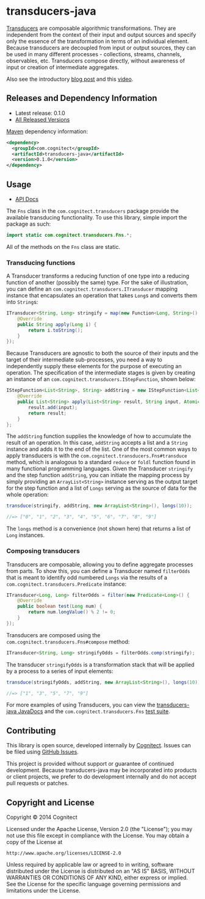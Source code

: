 # transducers-java

[Transducers](http://clojure.org/transducers) are composable algorithmic transformations. They are independent from the context of their input and output sources and specify only the essence of the transformation in terms of an individual element. Because transducers are decoupled from input or output sources, they can be used in many different processes - collections, streams, channels, observables, etc. Transducers compose directly, without awareness of input or creation of intermediate aggregates.

Also see the introductory [blog post](http://blog.cognitect.com/blog/2014/8/6/transducers-are-coming) and this [video](https://www.youtube.com/watch?v=6mTbuzafcII).

## Releases and Dependency Information

* Latest release: 0.1.0
* [All Released Versions](http://search.maven.org/#search%7Cgav%7C1%7Cg%3A%22com.cognitect%22%20AND%20a%3A%22transducers-java%22)

[Maven](http://maven.apache.org/) dependency information:

```xml
<dependency>
  <groupId>com.cognitect</groupId>
  <artifactId>transducers-java</artifactId>
  <version>0.1.0</version>
</dependency>
```

## Usage

* [API Docs](https://github.com/cognitect-labs/transducers-java)

The `Fns` class in the `com.cognitect.transducers` package provide the available transducing functionality.  To use this library, simple import the package as such:

```java
import static com.cognitect.transducers.Fns.*;
```

All of the methods on the `Fns` class are static.

### Transducing functions

A Transducer transforms a reducing function of one type into a reducing function of another (possibly the same) type.  For the sake of illustration, you can define an `com.cognitect.transducers.ITransducer` mapping instance that encapsulates an operation that takes `Long`s and converts them into `String`s:

```java
ITransducer<String, Long> stringify = map(new Function<Long, String>() {
    @Override
    public String apply(Long i) {
        return i.toString();
    }
});
```

Because Transducers are agnostic to both the source of their inputs and the target of their intermediate sub-processes, you need a way to independently supply these elements for the purpose of executing an operation.  The specification of the intermediate stages is given by creating an instance of an `com.cognitect.transducers.IStepFunction`, shown below:

```java
IStepFunction<List<String>, String> addString = new IStepFunction<List<String>, String>() {
    @Override
    public List<String> apply(List<String> result, String input, AtomicBoolean reduced) {
        result.add(input);
        return result;
    }
};
```

The `addString` function supplies the knowledge of how to accumulate the result of an operation.  In this case, `addString` accepts a list and a `String` instance and adds it to the end of the list.  One of the most common ways to apply transducers is with the `com.cognitect.transducers.Fns#transduce` method, which is analogous to a standard `reduce` or `foldl` function found in many functional programming languages.  Given the Transducer `stringify` and the step function `addString`, you can initiate the mapping process by simply providing an `ArrayList<String>` instance serving as the output target for the step function and a list of `Longs` serving as the source of data for the whole operation:

```java
transduce(stringify, addString, new ArrayList<String>(), longs(10));

//=> ["0", "1", "2", "3", "4", "5", "6", "7", "8", "9"]
```

The `longs` method is a convenience (not shown here) that returns a list of `Long` instances.

### Composing transducers

Transducers are composable, allowing you to define aggregate processes from parts.  To show this, you can define a Transducer named `filterOdds` that is meant to identify odd numbered `Longs` via the results of a `com.cognitect.transducers.Predicate` instance:

```java
ITransducer<Long, Long> filterOdds = filter(new Predicate<Long>() {
    @Override
    public boolean test(Long num) {
        return num.longValue() % 2 != 0;
    }
});			
```

Transducers are composed using the `com.cognitect.transducers.Fns#compose` method:

```java
ITransducer<String, Long> stringifyOdds = filterOdds.comp(stringify);
```

The transducer `stringifyOdds` is a transformation stack that will be applied by a process to a series of input elements:

```java
transduce(stringifyOdds, addString, new ArrayList<String>(), longs(10));

//=> ["1", "3", "5", "7", "9"]
```

For more examples of using Transducers, you can view the [transducers-java JavaDocs](http://cognitect-labs.github.io/transducers-java/) and the `com.cognitect.transducers.Fns` [test suite](https://github.com/cognitect-labs/transducers-java/blob/master/src/test/com/cognitect/transducers/FnsTest.java).


## Contributing 

This library is open source, developed internally by [Cognitect](http://cognitect.com). Issues can be filed using [GitHub Issues](https://github.com/cognitect-labs/transducers-java/issues).

This project is provided without support or guarantee of continued development.
Because transducers-java may be incorporated into products or client projects, we prefer to do development internally and do not accept pull requests or patches. 

## Copyright and License

Copyright © 2014 Cognitect

Licensed under the Apache License, Version 2.0 (the "License");
you may not use this file except in compliance with the License.
You may obtain a copy of the License at

    http://www.apache.org/licenses/LICENSE-2.0

Unless required by applicable law or agreed to in writing, software
distributed under the License is distributed on an "AS IS" BASIS,
WITHOUT WARRANTIES OR CONDITIONS OF ANY KIND, either express or implied.
See the License for the specific language governing permissions and
limitations under the License.
